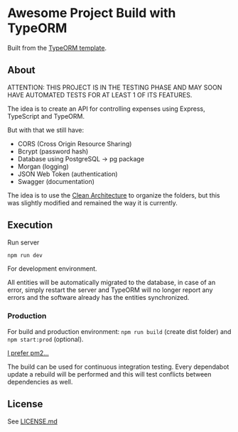 # Awesome Project Build with TypeORM

Built from the [TypeORM template](https://typeorm.io/#quick-start).

## About

ATTENTION: THIS PROJECT IS IN THE TESTING PHASE AND MAY SOON HAVE AUTOMATED TESTS FOR AT LEAST 1 OF ITS FEATURES.

The idea is to create an API for controlling expenses using Express, TypeScript and TypeORM.

But with that we still have:

- CORS (Cross Origin Resource Sharing)
- Bcrypt (password hash)
- Database using PostgreSQL -> pg package
- Morgan (logging)
- JSON Web Token (authentication)
- Swagger (documentation)

The idea is to use the [Clean Architecture](https://paulallies.medium.com/clean-architecture-typescript-express-api-b90846794998) to organize the folders, but this was slightly modified and remained the way it is currently.

## Execution

Run server

```bash
npm run dev
```

For development environment.

All entities will be automatically migrated to the database, in case of an error, simply restart the server and TypeORM will no longer report any errors and the software already has the entities synchronized.

### Production

For build and production environment: `npm run build` (create dist folder) and `npm start:prod` (optional).

[I prefer pm2...](https://stackoverflow.com/questions/56566580/run-typescript-application-with-pm2)

The build can be used for continuous integration testing.
Every dependabot update a rebuild will be performed and this will test conflicts between dependencies as well.

## License

See [LICENSE.md](LICENSE.md)
